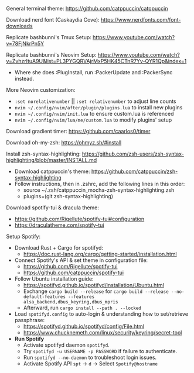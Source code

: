 General terminal theme: https://github.com/catppuccin/catppuccin

Download nerd font (Caskaydia Cove): https://www.nerdfonts.com/font-downloads

Replicate bashbunni's Tmux Setup: https://www.youtube.com/watch?v=78FjNkrPn5Y

Replicate bashbunni's Neovim Setup: https://www.youtube.com/watch?v=ZvhzrltuA9U&list=PL3PYGQRVAjrMxP5HK45CTnR7Yv-QYR1Qp&index=1
 - Where she does :PlugInstall, run :PackerUpdate and :PackerSync instead.

More Neovim customization:
 - `:set norelativenumber` || `:set relativenumber` to adjust line counts
 - `nvim ~/.config/nvim/after/plugin/plugins.lua` to install new plugins
 - `nvim ~/.config/nvim/init.lua` to ensure custom.lua is referenced
 - `nvim ~/.config/nvim/lua/me/custom.lua` to modify plugins' setup

Download gradient timer: https://github.com/caarlos0/timer

Download oh-my-zsh: https://ohmyz.sh/#install

Install zsh-syntax-highlighting: https://github.com/zsh-users/zsh-syntax-highlighting/blob/master/INSTALL.md 
 - Download catppuccin's theme: https://github.com/catppuccin/zsh-syntax-highlighting
 - Follow instructions, then in .zshrc, add the following lines in this order:
   * source ~/.zsh/catppuccin_mocha-zsh-syntax-highlighting.zsh 
   * plugins=(git zsh-syntax-highlighting)

Download spotify-tui & dracula theme: 
 - https://github.com/Rigellute/spotify-tui#configuration
 - https://draculatheme.com/spotify-tui

Setup Spotify:
 - Download Rust + Cargo for spotifyd: 
   * https://doc.rust-lang.org/cargo/getting-started/installation.html
 - Connect Spotify's API & set theme in configuration file:
   * https://github.com/Rigellute/spotify-tui
   * https://github.com/catppuccin/spotify-tui
 - Follow Ubuntu installation guide:
   * https://spotifyd.github.io/spotifyd/installation/Ubuntu.html
   * Exchange `cargo build --release` for `cargo build --release --no-default-features --features alsa_backend,dbus_keyring,dbus_mpris`
   * Afterward, run `cargo install --path . --locked`
 - Load `spotifyd.config` to auto-login & understanding how to set/retrieve passphrase:
   * https://spotifyd.github.io/spotifyd/config/File.html
   * https://www.chucknemeth.com/linux/security/keyring/secret-tool
 - **Run Spotify**
   * Activate spotifyd daemon `spotifyd`.
   	* Try `spotifyd -u USERNAME -p PASSWORD` if failure to authenticate.
	* Run `spotifyd --no-daemon` to troubleshoot login issues.
   * Activate Spotify API `spt` -> `d` -> Select `Spotify@hostname`
